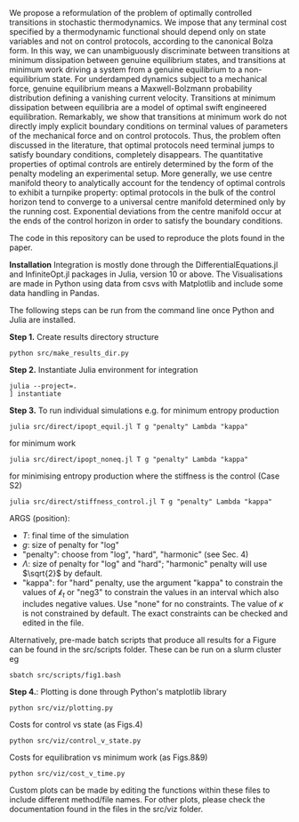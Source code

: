 We propose a reformulation of the problem of optimally controlled transitions in
stochastic thermodynamics. We impose that any terminal cost specified by a thermodynamic
functional should depend only on state variables and not on control protocols, according to the
canonical Bolza form. In this way, we can unambiguously discriminate between transitions at
minimum dissipation between genuine equilibrium states, and transitions at minimum work driving
a system from a genuine equilibrium to a non-equilibrium state. For underdamped dynamics subject
to a mechanical force, genuine equilibrium means a Maxwell-Bolzmann probability distribution
defining a vanishing current velocity. Transitions at minimum dissipation between equilibria are a
model of optimal swift engineered equilibration. Remarkably, we show that transitions at minimum
work do not directly imply explicit boundary conditions on terminal values of parameters of the
mechanical force and on control protocols. Thus, the problem often discussed in the literature,
that optimal protocols need terminal jumps to satisfy boundary conditions, completely disappears.
The quantitative properties of optimal controls are entirely determined by the form of the penalty
modeling an experimental setup. More generally, we use centre manifold theory to analytically
account for the tendency of optimal controls to exhibit a turnpike property: optimal protocols in
the bulk of the control horizon tend to converge to a universal centre manifold determined only by
the running cost. Exponential deviations from the centre manifold occur at the ends of the control
horizon in order to satisfy the boundary conditions. 

The code in this repository can be used to reproduce the plots found in the paper.

**Installation**
Integration is mostly done through the DifferentialEquations.jl and InfiniteOpt.jl packages in Julia, version 10 or above. The  Visualisations are made in Python using data from csvs with Matplotlib and include some data handling in Pandas. 

The following steps can be run from the command line once Python and Julia are installed. 

**Step 1.** Create results directory structure 
```
python src/make_results_dir.py
```
**Step 2.** Instantiate Julia environment for integration
```
julia --project=.
] instantiate
```
**Step 3.** To run individual simulations 
e.g. for minimum entropy production
```
julia src/direct/ipopt_equil.jl T g "penalty" Lambda "kappa"
```
for minimum work
```
julia src/direct/ipopt_noneq.jl T g "penalty" Lambda "kappa"
```
for minimising entropy production where the stiffness is the control (Case S2)
```
julia src/direct/stiffness_control.jl T g "penalty" Lambda "kappa"
```
ARGS (position):
- $T$: final time of the simulation
- $g$: size of penalty for "log"
- "penalty": choose from "log", "hard", "harmonic" (see Sec. 4)
- $\Lambda$: size of penalty for "log" and "hard"; "harmonic" penalty will use $\sqrt{2}$ by default.
- "kappa": for "hard" penalty, use the argument "kappa" to constrain the values of $\mathscr{k}_t$ or "neg3" to constrain the values in an interval which also includes negative values. Use "none" for no constraints. The value of $\kappa$ is not constrained by default. The exact constraints can be checked and edited in the file.

Alternatively, pre-made batch scripts that produce all results for a Figure can be found in the src/scripts folder. These can be run on a slurm cluster eg 
```
sbatch src/scripts/fig1.bash
```

**Step 4.**: Plotting is done through Python's matplotlib library
```
python src/viz/plotting.py
```
Costs for control vs state (as Figs.4) 
```
python src/viz/control_v_state.py
```
Costs for equilibration vs minimum work (as Figs.8&9) 
```
python src/viz/cost_v_time.py
```
Custom plots can be made by editing the functions within these files to include different method/file names. 
For other plots, please check the documentation found in the files in the src/viz folder.

